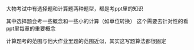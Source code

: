大物考试中有选择题和计算题两种题型，都是考ppt里的知识

其中选择题会考一些概念和一些小的计算（如单位转换）
这个需要去针对性的看ppt里每章的重要概念

计算题考的范围与他大作业里题的范围近似，其实这写题算法都很固定
